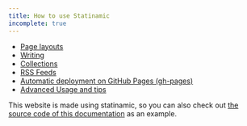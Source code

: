 ```yaml
---
title: How to use Statinamic
incomplete: true
---
```


- [Page layouts](layouts/)
- [Writing](write/)
- [Collections](collections/)
- [RSS Feeds](feeds/)
- [Automatic deployment on GitHub Pages (gh-pages)](gh-pages/)
- [Advanced Usage and tips](../advanced/)

This website is made using statinamic, so you can also check out
[the source code of this documentation](https://github.com/MoOx/statinamic/tree/master/docs)
as an example.
